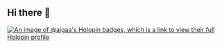 ## Hi there 👋

<!--
**AiGaA/aigaa** is a ✨ _special_ ✨ repository because its `README.md` (this file) appears on your GitHub profile.

Here are some ideas to get you started:

- 🔭 I’m currently working on ...
- 🌱 I’m currently learning ...
- 👯 I’m looking to collaborate on ...
- 🤔 I’m looking for help with ...
- 💬 Ask me about ...
- 📫 How to reach me: ...
- 😄 Pronouns: ...
- ⚡ Fun fact: ...
-->
[![An image of @aigaa's Holopin badges, which is a link to view their full Holopin profile](https://holopin.me/aigaa)](https://holopin.io/@aigaa)
